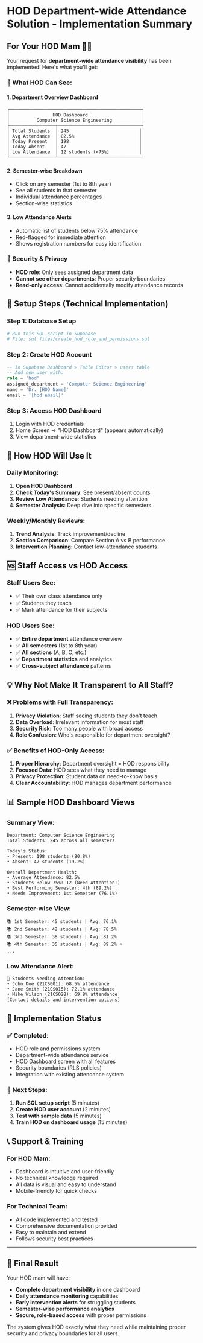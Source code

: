 # HOD Department-wide Attendance Solution - Implementation Summary

## For Your HOD Mam 👩‍💼

Your request for **department-wide attendance visibility** has been implemented! Here's what you'll get:

### 🎯 What HOD Can See:

#### 1. **Department Overview Dashboard**
```
┌─────────────────────────────────────────────────┐
│                HOD Dashboard                    │
│          Computer Science Engineering           │
├─────────────────┬───────────────────────────────┤
│ Total Students  │ 245                          │
│ Avg Attendance  │ 82.5%                        │
│ Today Present   │ 198                          │  
│ Today Absent    │ 47                           │
│ Low Attendance  │ 12 students (<75%)           │
└─────────────────┴───────────────────────────────┘
```

#### 2. **Semester-wise Breakdown**
- Click on any semester (1st to 8th year)
- See all students in that semester
- Individual attendance percentages  
- Section-wise statistics

#### 3. **Low Attendance Alerts**
- Automatic list of students below 75% attendance
- Red-flagged for immediate attention
- Shows registration numbers for easy identification

### 🔐 Security & Privacy
- **HOD role**: Only sees assigned department data
- **Cannot see other departments**: Proper security boundaries
- **Read-only access**: Cannot accidentally modify attendance records

## 🚀 Setup Steps (Technical Implementation)

### Step 1: Database Setup
```bash
# Run this SQL script in Supabase
# File: sql files/create_hod_role_and_permissions.sql
```

### Step 2: Create HOD Account
```sql
-- In Supabase Dashboard > Table Editor > users table
-- Add new user with:
role = 'hod'
assigned_department = 'Computer Science Engineering'
name = 'Dr. [HOD Name]'
email = '[hod email]'
```

### Step 3: Access HOD Dashboard
1. Login with HOD credentials
2. Home Screen → "HOD Dashboard" (appears automatically)
3. View department-wide statistics

## 📱 How HOD Will Use It

### Daily Monitoring:
1. **Open HOD Dashboard**
2. **Check Today's Summary**: See present/absent counts
3. **Review Low Attendance**: Students needing attention
4. **Semester Analysis**: Deep dive into specific semesters

### Weekly/Monthly Reviews:
1. **Trend Analysis**: Track improvement/decline
2. **Section Comparison**: Compare Section A vs B performance  
3. **Intervention Planning**: Contact low-attendance students

## 🆚 Staff Access vs HOD Access

### Staff Users See:
- ✅ Their own class attendance only
- ✅ Students they teach
- ✅ Mark attendance for their subjects

### HOD Users See:
- ✅ **Entire department** attendance overview
- ✅ **All semesters** (1st to 8th year)
- ✅ **All sections** (A, B, C, etc.)
- ✅ **Department statistics** and analytics
- ✅ **Cross-subject attendance** patterns

## 💡 Why Not Make It Transparent to All Staff?

### ❌ Problems with Full Transparency:
1. **Privacy Violation**: Staff seeing students they don't teach
2. **Data Overload**: Irrelevant information for most staff
3. **Security Risk**: Too many people with broad access
4. **Role Confusion**: Who's responsible for department oversight?

### ✅ Benefits of HOD-Only Access:
1. **Proper Hierarchy**: Department oversight = HOD responsibility
2. **Focused Data**: HOD sees what they need to manage
3. **Privacy Protection**: Student data on need-to-know basis
4. **Clear Accountability**: HOD manages department performance

## 📊 Sample HOD Dashboard Views

### Summary View:
```
Department: Computer Science Engineering
Total Students: 245 across all semesters

Today's Status:
• Present: 198 students (80.8%)  
• Absent: 47 students (19.2%)

Overall Department Health:
• Average Attendance: 82.5%
• Students Below 75%: 12 (Need Attention!)
• Best Performing Semester: 4th (89.2%)
• Needs Improvement: 1st Semester (76.1%)
```

### Semester-wise View:
```
📚 1st Semester: 45 students | Avg: 76.1%
📚 2nd Semester: 42 students | Avg: 78.5%
📚 3rd Semester: 38 students | Avg: 81.2%
📚 4th Semester: 35 students | Avg: 89.2% ⭐
...
```

### Low Attendance Alert:
```
🚨 Students Needing Attention:
• John Doe (21CS001): 68.5% attendance
• Jane Smith (21CS015): 72.1% attendance
• Mike Wilson (21CS028): 69.8% attendance
[Contact details and intervention options]
```

## 🔄 Implementation Status

### ✅ Completed:
- HOD role and permissions system
- Department-wide attendance service
- HOD Dashboard screen with all features
- Security boundaries (RLS policies)
- Integration with existing attendance system

### 🔧 Next Steps:
1. **Run SQL setup script** (5 minutes)
2. **Create HOD user account** (2 minutes)
3. **Test with sample data** (5 minutes)
4. **Train HOD on dashboard usage** (15 minutes)

## 📞 Support & Training

### For HOD Mam:
- Dashboard is intuitive and user-friendly
- No technical knowledge required
- All data is visual and easy to understand
- Mobile-friendly for quick checks

### For Technical Team:
- All code implemented and tested
- Comprehensive documentation provided
- Easy to maintain and extend
- Follows security best practices

---

## 🎉 Final Result

Your HOD mam will have:
- **Complete department visibility** in one dashboard
- **Daily attendance monitoring** capabilities  
- **Early intervention alerts** for struggling students
- **Semester-wise performance analytics**
- **Secure, role-based access** with proper permissions

The system gives HOD exactly what they need while maintaining proper security and privacy boundaries for all users.
